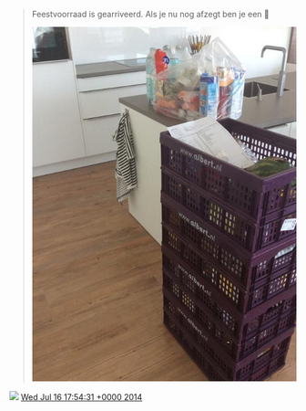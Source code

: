 > Feestvoorraad is gearriveerd\. Als je nu nog afzegt ben je een 🌰 
> 
> ![](../../media/489468132629970944-BsrwrDEIQAEWIQo.jpg)

<img src="../../media/tweet.ico" width="12" /> [Wed Jul 16 17:54:31 +0000 2014](https://twitter.com/DromerDenker/status/489468132629970944)
